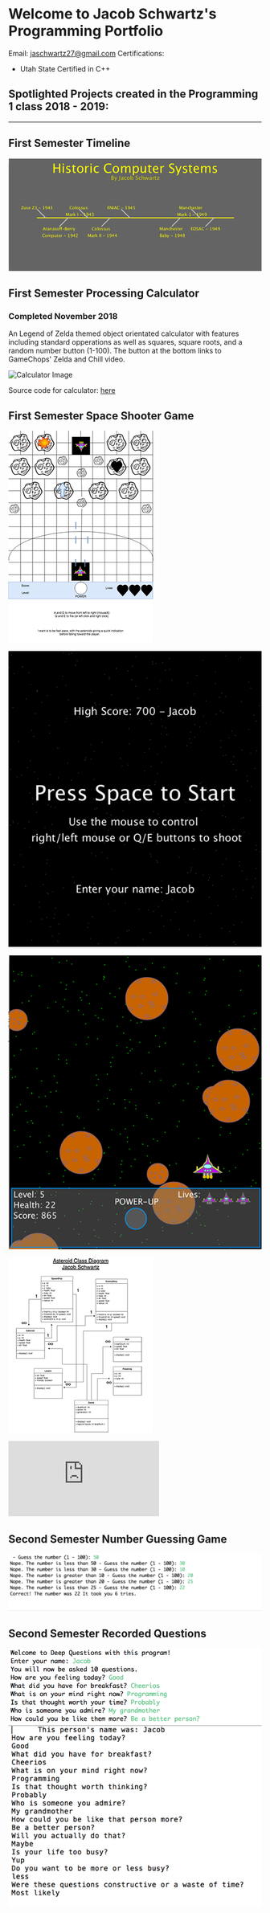 # Welcome to Jacob Schwartz's Programming Portfolio
Email: jaschwartz27@gmail.com
Certifications: 
* Utah State Certified in C++

## Spotlighted Projects created in the Programming 1 class 2018 - 2019:
------
 
 ## First Semester Timeline
 ![](https://github.com/Bamboo72/2019-Programming-Portfolio/blob/master/images/Timeline.png)
 ## First Semester Processing Calculator
 ### Completed November 2018
 An Legend of Zelda themed object orientated calculator with features including standard opperations as well as squares, square roots, and a random number button (1-100). The button at the bottom links to GameChops' Zelda and Chill video.
 
 ![Calculator Image](https://github.com/Bamboo72/2019ProgrammingPortfolio/blob/master/images/Calculator.png)

Source code for calculator: [here](https://github.com/Bamboo72/2019ProgrammingPortfolio/blob/master/Calculator/README.md)

 ## First Semester Space Shooter Game
  ![](https://github.com/Bamboo72/2019-Programming-Portfolio/blob/master/images/Spaceship%20Game.png)
  
![](https://github.com/Bamboo72/2019-Programming-Portfolio/blob/master/images/SpaceGameStart.png)

![](https://github.com/Bamboo72/2019-Programming-Portfolio/blob/master/images/SpaceGame.png)

![](https://github.com/Bamboo72/2019-Programming-Portfolio/blob/master/images/Asteroid%20Class%20Diagram.png)

![](https://github.com/Bamboo72/2019-Programming-Portfolio/blob/master/images/Asteroid%20Class%20Diagram.pdf)

## Second Semester Number Guessing Game
  ![](https://github.com/Bamboo72/2019-Programming-Portfolio/blob/master/images/GuessingGame.png)
  ## Second Semester Recorded Questions
 ![](https://github.com/Bamboo72/2019-Programming-Portfolio/blob/master/images/Questions.png)
  ![](https://github.com/Bamboo72/2019-Programming-Portfolio/blob/master/images/RecordedQuestions.png)

